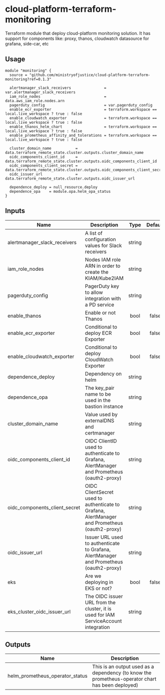 # cloud-platform-terraform-monitoring

Terraform module that deploy cloud-platform monitoring solution. It has support for components like: proxy, thanos, cloudwatch datasource for grafana, side-car, etc

## Usage

```hcl
module "monitoring" {
  source = "github.com/ministryofjustice/cloud-platform-terraform-monitoring?ref=0.1.3"

  alertmanager_slack_receivers               = var.alertmanager_slack_receivers
  iam_role_nodes                             = data.aws_iam_role.nodes.arn
  pagerduty_config                           = var.pagerduty_config
  enable_ecr_exporter                        = terraform.workspace == local.live_workspace ? true : false
  enable_cloudwatch_exporter                 = terraform.workspace == local.live_workspace ? true : false
  enable_thanos_helm_chart                   = terraform.workspace == local.live_workspace ? true : false
  enable_prometheus_affinity_and_tolerations = terraform.workspace == local.live_workspace ? true : false
  
  cluster_domain_name           = data.terraform_remote_state.cluster.outputs.cluster_domain_name
  oidc_components_client_id     = data.terraform_remote_state.cluster.outputs.oidc_components_client_id
  oidc_components_client_secret = data.terraform_remote_state.cluster.outputs.oidc_components_client_secret
  oidc_issuer_url               = data.terraform_remote_state.cluster.outputs.oidc_issuer_url

  dependence_deploy = null_resource.deploy
  dependence_opa    = module.opa.helm_opa_status
}
```

## Inputs

| Name                         | Description         | Type | Default | Required |
|------------------------------|---------------------|:----:|:-------:|:--------:|
| alertmanager_slack_receivers | A list of configuration values for Slack receivers      | string |  | yes |
| iam_role_nodes               | Nodes IAM role ARN in order to create the KIAM/Kube2IAM | string | | yes |
| pagerduty_config             | PagerDuty key to allow integration with a PD service    | string | | yes |
| enable_thanos                | Enable or not Thanos                                    | bool   | false | no |
| enable_ecr_exporter          | Conditional to deploy ECR Exporter                      | bool   | false | no |
| enable_cloudwatch_exporter   | Conditional to deploy CloudWatch Exporter               | bool   | false | no |
| dependence_deploy            | Dependency on helm                                      | string | | yes |
| dependence_opa               | The key_pair name to be used in the bastion instance    | string | | yes |
| cluster_domain_name          | Value used by externalDNS and certmanager               | string | | yes |
| oidc_components_client_id    | OIDC ClientID used to authenticate to Grafana, AlertManager and Prometheus (oauth2-proxy) | string | | yes |
| oidc_components_client_secret | OIDC ClientSecret used to authenticate to Grafana, AlertManager and Prometheus (oauth2-proxy) | string | | yes |
| oidc_issuer_url              | Issuer URL used to authenticate to Grafana, AlertManager and Prometheus (oauth2-proxy) | string | | yes |
| eks                          | Are we deploying in EKS or not?                                                       | bool     | false   | no |
| eks_cluster_oidc_issuer_url  | The OIDC issuer URL from the cluster, it is used for IAM ServiceAccount integration   | string     |  | no |

## Outputs

| Name | Description |
|------|-------------|
| helm_prometheus_operator_status | This is an output used as a dependency (to know the prometheus-operator chart has been deployed) |
